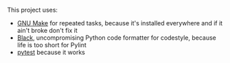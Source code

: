 This project uses:
- [GNU Make](https://www.gnu.org/software/make/) for repeated tasks, because it's installed everywhere and if it ain't broke don't fix it
- [Black](https://github.com/psf/black), uncompromising Python code formatter for codestyle, because life is too short for Pylint
- [pytest](https://docs.pytest.org/) because it works